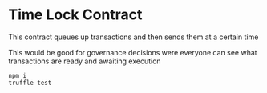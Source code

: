 # Time Lock Contract

This contract queues up transactions and then sends them at a certain time

This would be good for governance decisions were everyone can see what transactions are ready and awaiting execution

```
npm i
truffle test
```
